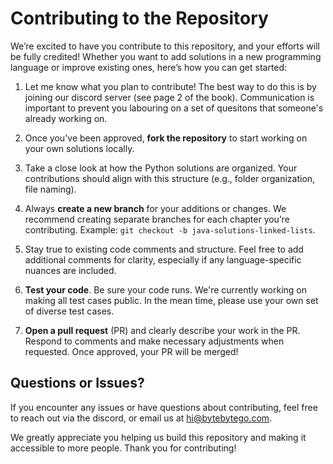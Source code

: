 # Contributing to the Repository

We’re excited to have you contribute to this repository, and your efforts will be fully credited! Whether you want to add solutions in a new programming language or improve existing ones, here’s how you can get started:

1. Let me know what you plan to contribute! The best way to do this is by joining our discord server (see page 2 of the book). Communication is important to prevent you labouring on a set of quesitons that someone's already working on.

2. Once you've been approved, **fork the repository** to start working on your own solutions locally.

3. Take a close look at how the Python solutions are organized. Your contributions should align with this structure (e.g., folder organization, file naming). 

4. Always **create a new branch** for your additions or changes. We recommend creating separate branches for each chapter you’re contributing. Example: `git checkout -b java-solutions-linked-lists`.

5. Stay true to existing code comments and structure. Feel free to add additional comments for clarity, especially if any language-specific nuances are included.

6. **Test your code**. Be sure your code runs. We're currently working on making all test cases public. In the mean time, please use your own set of diverse test cases.

7. **Open a pull request** (PR) and clearly describe your work in the PR. Respond to comments and make necessary adjustments when requested. Once approved, your PR will be merged!

## Questions or Issues?
If you encounter any issues or have questions about contributing, feel free to reach out via the discord, or email us at hi@bytebytego.com.

We greatly appreciate you helping us build this repository and making it accessible to more people. Thank you for contributing!
